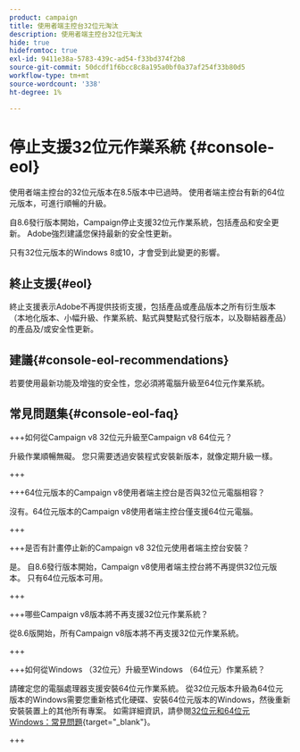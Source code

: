 ```yaml
---
product: campaign
title: 使用者端主控台32位元淘汰
description: 使用者端主控台32位元淘汰
hide: true
hidefromtoc: true
exl-id: 9411e38a-5783-439c-ad54-f33bd374f2b8
source-git-commit: 50dcdf1f6bcc8c8a195a0bf0a37af254f33b80d5
workflow-type: tm+mt
source-wordcount: '338'
ht-degree: 1%

---
```


# 停止支援32位元作業系統 {#console-eol}

使用者端主控台的32位元版本在8.5版本中已過時。 使用者端主控台有新的64位元版本，可進行順暢的升級。

自8.6發行版本開始，Campaign停止支援32位元作業系統，包括產品和安全更新。 Adobe強烈建議您保持最新的安全性更新。

只有32位元版本的Windows 8或10，才會受到此變更的影響。

## 終止支援{#eol}

終止支援表示Adobe不再提供技術支援，包括產品或產品版本之所有衍生版本（本地化版本、小幅升級、作業系統、點式與雙點式發行版本，以及聯結器產品）的產品及/或安全性更新。

## 建議{#console-eol-recommendations}

若要使用最新功能及增強的安全性，您必須將電腦升級至64位元作業系統。

## 常見問題集{#console-eol-faq}

+++如何從Campaign v8 32位元升級至Campaign v8 64位元？

升級作業順暢無礙。 您只需要透過安裝程式安裝新版本，就像定期升級一樣。

+++

+++64位元版本的Campaign v8使用者端主控台是否與32位元電腦相容？

沒有。64位元版本的Campaign v8使用者端主控台僅支援64位元電腦。

+++

+++是否有計畫停止新的Campaign v8 32位元使用者端主控台安裝？

是。 自8.6發行版本開始，Campaign v8使用者端主控台將不再提供32位元版本。 只有64位元版本可用。

+++

+++哪些Campaign v8版本將不再支援32位元作業系統？

從8.6版開始，所有Campaign v8版本將不再支援32位元作業系統。

+++

+++如何從Windows （32位元）升級至Windows （64位元）作業系統？

請確定您的電腦處理器支援安裝64位元作業系統。 從32位元版本升級為64位元版本的Windows需要您重新格式化硬碟、安裝64位元版本的Windows，然後重新安裝裝置上的其他所有專案。 如需詳細資訊，請參閱[32位元和64位元Windows：常見問題](https://support.microsoft.com/en-us/windows/32-bit-and-64-bit-windows-frequently-asked-questions-c6ca9541-8dce-4d48-0415-94a3faa2e13d){target="_blank"}。

+++

<!--
+++ How do I check if I am on a 32-bit computer or 64-bit?

**WINDOWS 10 AND WINDOWS 8.1**

1. Click the **Start** button, then select **Settings** > **System** > **About**.
1. Under **Device specifications**, see **System type**.

**WINDOWS 7**
1. Select the **Start** button, right-click **Computer** and select **Properties**.
1. Under **System**, see the system type.

For more information, see [32-bit and 64-bit Windows: Frequently asked questions](https://support.microsoft.com/en-us/windows/32-bit-and-64-bit-windows-frequently-asked-questions-c6ca9541-8dce-4d48-0415-94a3faa2e13d){target="_blank"}.

+++
-->
